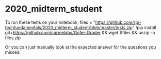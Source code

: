 # 2020_midterm_student


To run these tests on your notebook, 
files = "https://github.com/rpi-techfundamentals/2020_midterm_student/blob/master/tests.zip" 
!pip install git+https://github.com/carmelabs/Gofer-Grader && wget $files && unzip -o files.zip

Or you can just manually look at the expected answer for the questions you missed.  
